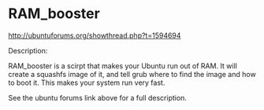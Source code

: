 RAM_booster
===========

http://ubuntuforums.org/showthread.php?t=1594694

Description:

RAM_booster is a scirpt that makes your Ubuntu run out of RAM. It will create a squashfs image of it, and tell grub where to find the image and how to boot it. This makes your system run very fast.

See the ubuntu forums link above for a full description.

